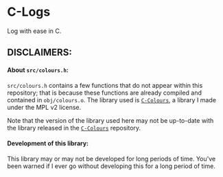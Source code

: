 # C-Logs
Log with ease in C.

## DISCLAIMERS:
#### About `src/colours.h`:
`src/colours.h` contains a few functions that do not appear within this repository;
that is because these functions are already compiled and contained in `obj/colours.o`. The library used is [`C-Colours`](https://github.com/TEMtheLEM/C-Colours), a library I made under the MPL v2 license.

Note that the version of the library used here may not be up-to-date with the library released in the [`C-Colours`](https://github.com/TEMtheLEM/C-Colours) repository.
#### Development of this library:
This library may or may not be developed for long periods of time. You've been warned if I ever go without developing this for a long period of time.
